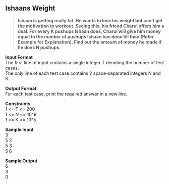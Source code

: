 ## Ishaans Weight
> **Ishaan is getting really fat. He wants to lose his weight but can't get the motivation to workout. Seeing this, his friend Charul offers him a deal.
For every K pushups Ishaan does, Charul will give him money equal to the number of pushups Ishaan has done till then (Refer Example for Explanation).
Find out the amount of money he made if he does N pushups.**

**Input Format** <br/>
The first line of input contains a single integer T denoting the number of test cases.<br/>
The only line of each test case contains 2 space-separated integers N and K.

**Output Format** <br/>
For each test case, print the required answer in a new line.

**Constraints** <br/>
1 <= T <= 200<br/>
1 <= N <= 10^9<br/>
1 <= K <= 10^5<br/>

**Sample Input**<br/>
3<br/>
5 2<br/>
5 3<br/>
5 6<br/>

**Sample Output**<br/>
6<br/>
3<br/>
0<br/>
